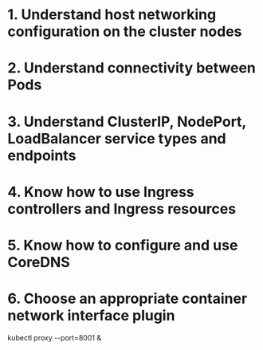 # 1. Understand host networking configuration on the cluster nodes
# 2. Understand connectivity between Pods
# 3. Understand ClusterIP, NodePort, LoadBalancer service types and endpoints
# 4. Know how to use Ingress controllers and Ingress resources
# 5. Know how to configure and use CoreDNS
# 6. Choose an appropriate container network interface plugin



kubectl proxy --port=8001 &